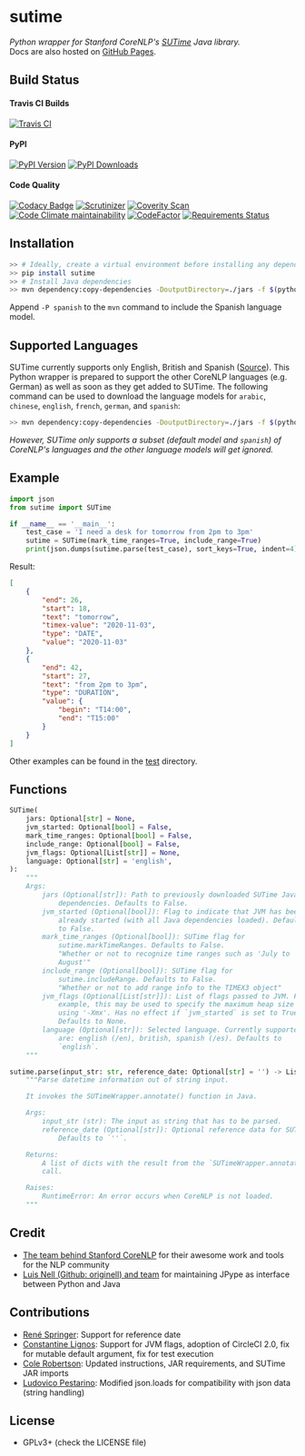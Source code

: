 # sutime
*Python wrapper for Stanford CoreNLP's [SUTime](http://nlp.stanford.edu/software/sutime.shtml) Java library.*  
Docs are also hosted on [GitHub Pages](https://frable.github.io/python-sutime/).

## Build Status

#### Travis CI Builds
[![Travis CI](https://travis-ci.com/FraBle/python-sutime.svg?branch=master)](https://travis-ci.com/FraBle/python-sutime)

#### PyPI
[![PyPI Version](https://img.shields.io/pypi/v/sutime.svg)](https://pypi.org/project/sutime/)
[![PyPI Downloads](https://img.shields.io/pypi/dm/sutime.svg)](https://pypi.org/project/sutime/)

#### Code Quality
[![Codacy Badge](https://api.codacy.com/project/badge/Grade/5b9cb504d8b040b38f86157ad75ecd96)](https://app.codacy.com/gh/FraBle/python-sutime?utm_source=github.com&utm_medium=referral&utm_content=FraBle/python-sutime&utm_campaign=Badge_Grade)
[![Scrutinizer](https://img.shields.io/scrutinizer/g/FraBle/python-sutime.svg)](https://scrutinizer-ci.com/g/FraBle/python-sutime/)
[![Coverity Scan](https://img.shields.io/coverity/scan/22017.svg)](https://scan.coverity.com/projects/python-sutime)
[![Code Climate maintainability](https://img.shields.io/codeclimate/maintainability/FraBle/python-sutime.svg)](https://codeclimate.com/github/FraBle/python-sutime/maintainability)
[![CodeFactor](https://www.codefactor.io/repository/github/frable/python-sutime/badge)](https://www.codefactor.io/repository/github/frable/python-sutime)
[![Requirements Status](https://requires.io/github/FraBle/python-sutime/requirements.svg?branch=master)](https://requires.io/github/FraBle/python-sutime/requirements/?branch=master)

## Installation

```bash
>> # Ideally, create a virtual environment before installing any dependencies
>> pip install sutime
>> # Install Java dependencies
>> mvn dependency:copy-dependencies -DoutputDirectory=./jars -f $(python3 -c 'import importlib; import pathlib; print(pathlib.Path(importlib.util.find_spec("sutime").origin).parent / "pom.xml")')
```

Append `-P spanish` to the `mvn` command to include the Spanish language model.

## Supported Languages

SUTime currently supports only English, British and Spanish ([Source](https://github.com/stanfordnlp/CoreNLP/tree/master/src/edu/stanford/nlp/time/rules)).
This Python wrapper is prepared to support the other CoreNLP languages (e.g. German) as well as soon as they get added to SUTime.
The following command can be used to download the language models for `arabic`, `chinese`, `english`, `french`, `german`, and `spanish`:

```bash
>> mvn dependency:copy-dependencies -DoutputDirectory=./jars -f $(python -c 'import importlib; import pathlib; print(pathlib.Path(importlib.util.find_spec("sutime").origin).parent / "pom.xml")') -P <language>
```

*However, SUTime only supports a subset (default model and `spanish`) of CoreNLP's languages and the other language models will get ignored.*

## Example

```python
import json
from sutime import SUTime

if __name__ == '__main__':
    test_case = 'I need a desk for tomorrow from 2pm to 3pm'
    sutime = SUTime(mark_time_ranges=True, include_range=True)
    print(json.dumps(sutime.parse(test_case), sort_keys=True, indent=4))
```

Result:

```json
[
    {
        "end": 26,
        "start": 18,
        "text": "tomorrow",
        "timex-value": "2020-11-03",
        "type": "DATE",
        "value": "2020-11-03"
    },
    {
        "end": 42,
        "start": 27,
        "text": "from 2pm to 3pm",
        "type": "DURATION",
        "value": {
            "begin": "T14:00",
            "end": "T15:00"
        }
    }
]
```

Other examples can be found in the [test](https://github.com/FraBle/python-sutime/blob/master/sutime/test) directory.

## Functions

```python
SUTime(
    jars: Optional[str] = None,
    jvm_started: Optional[bool] = False,
    mark_time_ranges: Optional[bool] = False,
    include_range: Optional[bool] = False,
    jvm_flags: Optional[List[str]] = None,
    language: Optional[str] = 'english',
):
    """
    Args:
        jars (Optional[str]): Path to previously downloaded SUTime Java
            dependencies. Defaults to False.
        jvm_started (Optional[bool]): Flag to indicate that JVM has been
            already started (with all Java dependencies loaded). Defaults
            to False.
        mark_time_ranges (Optional[bool]): SUTime flag for
            sutime.markTimeRanges. Defaults to False.
            "Whether or not to recognize time ranges such as 'July to
            August'"
        include_range (Optional[bool]): SUTime flag for
            sutime.includeRange. Defaults to False.
            "Whether or not to add range info to the TIMEX3 object"
        jvm_flags (Optional[List[str]]): List of flags passed to JVM. For
            example, this may be used to specify the maximum heap size
            using '-Xmx'. Has no effect if `jvm_started` is set to True.
            Defaults to None.
        language (Optional[str]): Selected language. Currently supported
            are: english (/en), british, spanish (/es). Defaults to
            `english`.
    """

sutime.parse(input_str: str, reference_date: Optional[str] = '') -> List[Dict]:
    """Parse datetime information out of string input.

    It invokes the SUTimeWrapper.annotate() function in Java.

    Args:
        input_str (str): The input as string that has to be parsed.
        reference_date (Optional[str]): Optional reference data for SUTime.
            Defaults to `''`.

    Returns:
        A list of dicts with the result from the `SUTimeWrapper.annotate()`
        call.

    Raises:
        RuntimeError: An error occurs when CoreNLP is not loaded.
    """
```

## Credit

-   [The team behind Stanford CoreNLP](http://stanfordnlp.github.io/CoreNLP/) for their awesome work and tools for the NLP community
-   [Luis Nell (Github: originell) and team](https://github.com/originell/jpype/) for maintaining JPype as interface between Python and Java

## Contributions

-   [René Springer](https://github.com/r-springer): Support for reference date
-   [Constantine Lignos](https://github.com/ConstantineLignos): Support for JVM flags, adoption of CircleCI 2.0, fix for mutable default argument, fix for test execution
-   [Cole Robertson](https://github.com/cbjrobertson): Updated instructions, JAR requirements, and SUTime JAR imports
-   [Ludovico Pestarino](https://github.com/arkeane): Modified json.loads for compatibility with json data (string handling)

## License

-   GPLv3+ (check the LICENSE file)

